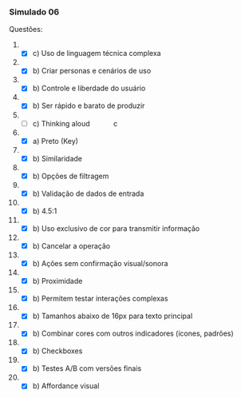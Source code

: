 ### Simulado 06

Questões:

1. - [x]  c) Uso de linguagem técnica complexa
2. - [x]  b) Criar personas e cenários de uso
3. - [x]  b) Controle e liberdade do usuário
4. - [x]  b) Ser rápido e barato de produzir
5. - [ ]  c) Thinking aloud            c
6. - [x]  a) Preto (Key)
7. - [x]  b) Similaridade
8. - [x]  b) Opções de filtragem
9. - [x]  b) Validação de dados de entrada
10. - [x]  b) 4.5:1
11. - [x]  b) Uso exclusivo de cor para transmitir informação
12. - [x]  b) Cancelar a operação
13. - [x]  b) Ações sem confirmação visual/sonora
14. - [x]  b) Proximidade
15. - [x]  b) Permitem testar interações complexas
16. - [x]  b) Tamanhos abaixo de 16px para texto principal
17. - [x]  b) Combinar cores com outros indicadores (ícones, padrões)
18. - [x]  b) Checkboxes
19. - [x]  b) Testes A/B com versões finais
20. - [x]  b) Affordance visual
